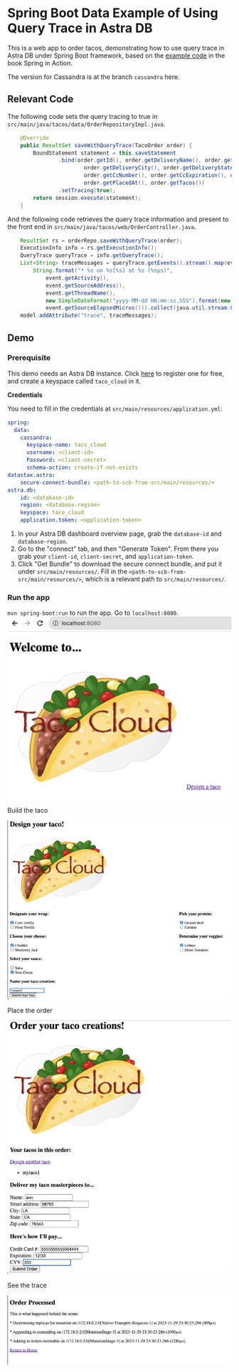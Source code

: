 # Spring Boot Data Example of Using Query Trace in Astra DB
This is a web app to order tacos, demonstrating how to use query trace in Astra DB under Spring Boot framework, based on the [example code](https://github.com/habuma/spring-in-action-6-samples/tree/main/ch04/tacos-sd-cassandra) in the book Spring in Action.

The version for Cassandra is at the branch `cassandra` here.

## Relevant Code
The following code sets the query tracing to true in `src/main/java/tacos/data/OrderRepositoryImpl.java`.
```java
    @Override
    public ResultSet saveWithQueryTrace(TacoOrder order) {
        BoundStatement statement = this.saveStatement
                .bind(order.getId(), order.getDeliveryName(), order.getDeliveryStreet(),
                        order.getDeliveryCity(), order.getDeliveryState(), order.getDeliveryZip(),
                        order.getCcNumber(), order.getCcExpiration(), order.getCcCVV(),
                        order.getPlacedAt(), order.getTacos())
                .setTracing(true);
        return session.execute(statement);
    }
```

And the following code retrieves the query trace information and present to the front end in `src/main/java/tacos/web/OrderController.java`.
```java
    ResultSet rs = orderRepo.saveWithQueryTrace(order);
    ExecutionInfo info = rs.getExecutionInfo();
    QueryTrace queryTrace = info.getQueryTrace();
    List<String> traceMessages = queryTrace.getEvents().stream().map(event ->
        String.format("* %s on %s[%s] at %s (%sµs)",
            event.getActivity(),
            event.getSourceAddress(),
            event.getThreadName(),
            new SimpleDateFormat("yyyy-MM-dd HH:mm:ss.SSS").format(new Date(event.getTimestamp())),
            event.getSourceElapsedMicros())).collect(java.util.stream.Collectors.toList());
    model.addAttribute("trace", traceMessages);
```

## Demo
### Prerequisite
This demo needs an Astra DB instance. Click [here](https://astra.datastax.com/) to register one for free, and create a keyspace called `taco_cloud` in it.

**Credentials**

You need to fill in the credentials at `src/main/resources/application.yml`:

```yml
spring:
  data:
    cassandra:
      keyspace-name: taco_cloud
      username: <client-id>
      Password: <client-secret>
      schema-action: create-if-not-exists
datastax.astra:
    secure-connect-bundle: <path-to-scb-from-src/main/resources/>
astra.db:
    id: <database-id>
    region: <database-region>
    keyspace: taco_cloud
    application.token: <application-token>
```
1. In your Astra DB dashboard overview page, grab the `database-id` and `database-region`.
2. Go to the "connect" tab, and then "Generate Token". From there you grab your `client-id`, `client-secret`, and `application-token`.
2. Click "Get Bundle" to download the secure connect bundle, and put it under `src/main/resources/`. Fill in the `<path-to-scb-from-src/main/resources/>`, which is a relevant path to `src/main/resources/`.

### Run the app
`mvn spring-boot:run` to run the app. Go to `localhost:8080`.
![images/home.png](images/home.png)

Build the taco

![images/design.png](images/design.png)

Place the order

![images/order.png](images/order.png)

See the trace

![images/trace.png](images/trace.png)